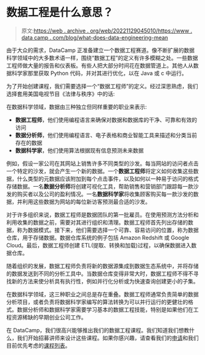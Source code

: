 # 数据工程是什么意思？

> 原文:[https://web . archive . org/web/20221129045010/https://www . data camp . com/blog/what-does-data-engineering-mean](https://web.archive.org/web/20221129045010/https://www.datacamp.com/blog/what-does-data-engineering-mean)

由于大众的需求，DataCamp 正准备建立一个数据工程赛道。像不断扩展的数据科学领域中的大多数术语一样，围绕“数据工程”的定义有许多模糊之处。一些数据工程师做大量的报告和仪表板。有些人把大部分时间花在数据管道上。其他人从数据科学家那里获取 Python 代码，并对其进行优化，以在 Java 或 c 中运行。

为了开始创建课程，我们需要选择一个“数据工程师”的定义。经过深思熟虑，我们选择套用美国电视节目《法律与秩序》中的话:

在数据科学领域，数据由三种独立但同样重要的职业来表示:

*   **数据工程师**，他们使用编程语言来确保对数据和数据库的干净、可靠和有效的访问
*   **数据分析师**，他们使用编程语言、电子表格和商业智能工具来描述和分类当前存在的数据
*   **数据科学家**，他们使用算法根据现有信息预测未来数据

例如，假设一家公司在其网站上销售许多不同类型的沙发。每当网站的访问者点击一个特定的沙发，就会产生一个新的数据。一个**数据工程师**将定义如何收集这些数据，什么类型的元数据应该附加到每个点击事件，以及如何以一种易于访问的格式存储数据。一名**数据分析师**将创建可视化工具，帮助销售和营销部门跟踪每一款沙发的购买者以及公司的盈利情况。一名**数据科学家**将收集顾客购买每一款沙发的数据，并利用这些数据为网站的每位新访客预测最合适的沙发。

对于许多组织来说，数据工程师是数据团队的第一批雇员。在使用预测方法分析和利用收集的数据之前，需要对其进行组织和清理。数据工程师首先列出存储的数据，称为数据模式。接下来，他们需要选择一个可靠、容易访问的位置，称为数据仓库，用于存储数据。数据仓库系统的例子包括 Amazon Redshift 或 Google Cloud。最后，数据工程师创建 ETL(提取、转换和加载)过程，以确保数据进入数据仓库。

随着组织的发展，数据工程师负责将新的数据源集成到数据生态系统中，并将存储的数据发送到不同的分析工具中。当数据仓库变得非常大时，数据工程师不得不寻找新的方法来使分析具有执行性，例如并行化分析或为快速查询创建更小的子集。

在数据科学领域，这三种职业之间总是存在重叠。数据工程师通常负责简单的数据分析项目，或者负责将数据科学家编写的算法转换为可以并行运行的更健壮的格式。数据分析师和数据科学家需要学习基本的数据工程技能，特别是如果他们在工程资源稀缺的早期创业公司工作。

在 DataCamp，我们很高兴能够推出我们的数据工程课程。我们知道我们想教什么，我们开始招募讲师来设计这些课程。如果你感兴趣，请查看我们的[申请](https://web.archive.org/web/20220522144633/https://grnh.se/8680a58e1)和我们目前优先考虑的[课程列表](https://web.archive.org/web/20220522144633/http://bit.ly/datacamp-wishlist-2018)。